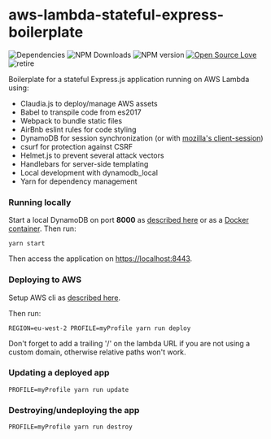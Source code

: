 aws-lambda-stateful-express-boilerplate
===============
![Dependencies](https://david-dm.org/rafaelrpinto/aws-lambda-stateful-express-boilerplate.svg) ![NPM Downloads](https://img.shields.io/npm/dt/aws-lambda-stateful-express-boilerplate.svg) ![NPM version](https://img.shields.io/npm/v/aws-lambda-stateful-express-boilerplate.svg) [![Open Source Love](https://badges.frapsoft.com/os/v1/open-source.png?v=103)](https://github.com/ellerbrock/open-source-badges/) ![retire](https://img.shields.io/badge/Retire%20at%2035yo-failing-red.svg)

Boilerplate for a stateful Express.js application running on AWS Lambda using:

- Claudia.js to deploy/manage AWS assets
- Babel to transpile code from es2017
- Webpack to bundle static files
- AirBnb eslint rules for code styling
- DynamoDB for session synchronization (or with [mozilla's client-session](https://github.com/rafaelrpinto/aws-lambda-stateful-express-boilerplate/tree/client-session))
- csurf for protection against CSRF
- Helmet.js to prevent several attack vectors
- Handlebars for server-side templating
- Local development with dynamodb_local
- Yarn for dependency management

### Running locally

Start a local DynamoDB on port **8000** as [described here](https://docs.aws.amazon.com/amazondynamodb/latest/developerguide/DynamoDBLocal.html) or as a [Docker container](https://hub.docker.com/r/cnadiminti/dynamodb-local/). Then run:

`yarn start`

Then access the application on [https://localhost:8443](https://localhost:8443).

### Deploying to AWS

Setup AWS cli as [described here](https://docs.aws.amazon.com/lambda/latest/dg/setup.html).

Then run:

`REGION=eu-west-2 PROFILE=myProfile yarn run deploy`

Don't forget to add a trailing '/' on the lambda URL if you are not using a custom domain, otherwise relative paths won't work.

### Updating a deployed app

`PROFILE=myProfile yarn run update`

### Destroying/undeploying the app

`PROFILE=myProfile yarn run destroy`
